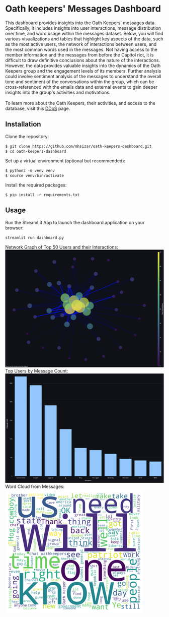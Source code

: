 # Oath keepers' Messages Dashboard

This dashboard provides insights into the Oath Keepers' messages data. Specifically, it includes insights into user interactions, message distribution over time, and word usage within the messages dataset. Below, you will find various visualizations and tables that highlight key aspects of the data, such as the most active users, the network of interactions between users, and the most common words used in the messages. Not having access to the member information and the messages from before the Capitol riot, it is difficult to draw definitive conclusions about the nature of the interactions. 
<br>
However, the data provides valuable insights into the dynamics of the Oath Keepers group and the engagement levels of its members. Further analysis could involve sentiment analysis of the messages to understand the overall tone and sentiment of the conversations within the group, which can be cross-referenced with the emails data and external events to gain deeper insights into the group's activities and motivations.
\
\
To learn more about the Oath Keepers, their activities, and access to the database, visit this [DDoS](https://ddosecrets.com/wiki/Oath_Keepers) page.

## Installation 
Clone the repository:
```
$ git clone https://github.com/mhsizar/oath-keepers-dashboard.git
$ cd oath-keepers-dashboard
```
Set up a virtual environment (optional but recommended):
```
$ python3 -m venv venv
$ source venv/bin/activate
```
Install the required packages:
```
$ pip install -r requirements.txt
```

## Usage
Run the StreamLit App to launch the dashboard application on your browser:
```
streamlit run dashboard.py
```
Network Graph of Top 50 Users and their Interactions:
![](https://github.com/mhsizar/oath-keepers-dashboard/blob/main/images/network_graph.png)
Top Users by Message Count:
![](https://github.com/mhsizar/oath-keepers-dashboard/blob/main/images/top_users.png)
Word Cloud from Messages:
<br>
![](https://github.com/mhsizar/oath-keepers-dashboard/blob/main/images/wordcloud.png)
